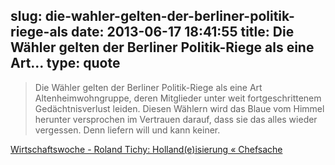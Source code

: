 slug: die-wahler-gelten-der-berliner-politik-riege-als
date: 2013-06-17 18:41:55
title: Die Wähler gelten der Berliner Politik-Riege als eine Art...
type: quote
---

> Die Wähler gelten der Berliner Politik-Riege als eine Art Altenheimwohngruppe, deren Mitglieder unter weit fortgeschrittenem Gedächtnisverlust leiden. Diesen Wählern wird das Blaue vom Himmel herunter versprochen im Vertrauen darauf, dass sie das alles wieder vergessen. Denn liefern will und kann keiner.

[Wirtschaftswoche - Roland Tichy: Holland(e)isierung « Chefsache](http://blog.wiwo.de/chefsache/2013/06/15/hollandeisierung/)
